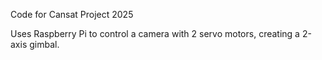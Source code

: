 Code for Cansat Project 2025

Uses Raspberry Pi to control a camera with 2 servo motors, creating a 2-axis gimbal.
